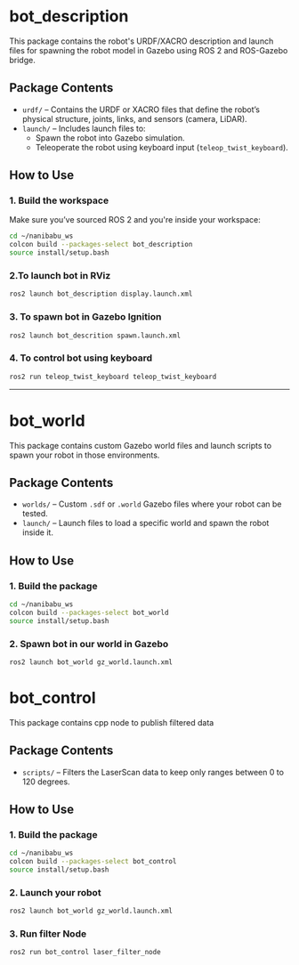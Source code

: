 #  bot_description

This package contains the robot's URDF/XACRO description and launch files for spawning the robot model in Gazebo using ROS 2 and ROS-Gazebo bridge.

## Package Contents

- `urdf/` – Contains the URDF or XACRO files that define the robot’s physical structure, joints, links, and sensors (camera, LiDAR).
- `launch/` – Includes launch files to:
  - Spawn the robot into Gazebo simulation.
  - Teleoperate the robot using keyboard input (`teleop_twist_keyboard`).

## How to Use

### 1. Build the workspace
Make sure you’ve sourced ROS 2 and you're inside your workspace:

```bash
cd ~/nanibabu_ws
colcon build --packages-select bot_description
source install/setup.bash
```
 ### 2.To launch bot in RViz

```bash
ros2 launch bot_description display.launch.xml
```
### 3. To spawn bot in Gazebo Ignition

```bash
ros2 launch bot_descrition spawn.launch.xml
```
### 4. To control bot using keyboard
```bash
ros2 run teleop_twist_keyboard teleop_twist_keyboard
```

---




# bot_world

This package contains custom Gazebo world files and launch scripts to spawn your robot in those environments.

##  Package Contents

- `worlds/` – Custom `.sdf` or `.world` Gazebo files where your robot can be tested.
- `launch/` – Launch files to load a specific world and spawn the robot inside it.

##  How to Use

### 1. Build the package

```bash
cd ~/nanibabu_ws
colcon build --packages-select bot_world
source install/setup.bash
```
### 2. Spawn bot in our world in Gazebo
```bash
ros2 launch bot_world gz_world.launch.xml
```


# bot_control

This package contains cpp node to publish filtered data

## Package Contents

- `scripts/` – Filters the LaserScan data to keep only ranges between 0 to 120 degrees.


##  How to Use

### 1. Build the package

```bash
cd ~/nanibabu_ws
colcon build --packages-select bot_control
source install/setup.bash
```
### 2. Launch your robot
```bash
ros2 launch bot_world gz_world.launch.xml
```
### 3. Run filter Node
```bash
ros2 run bot_control laser_filter_node
```







